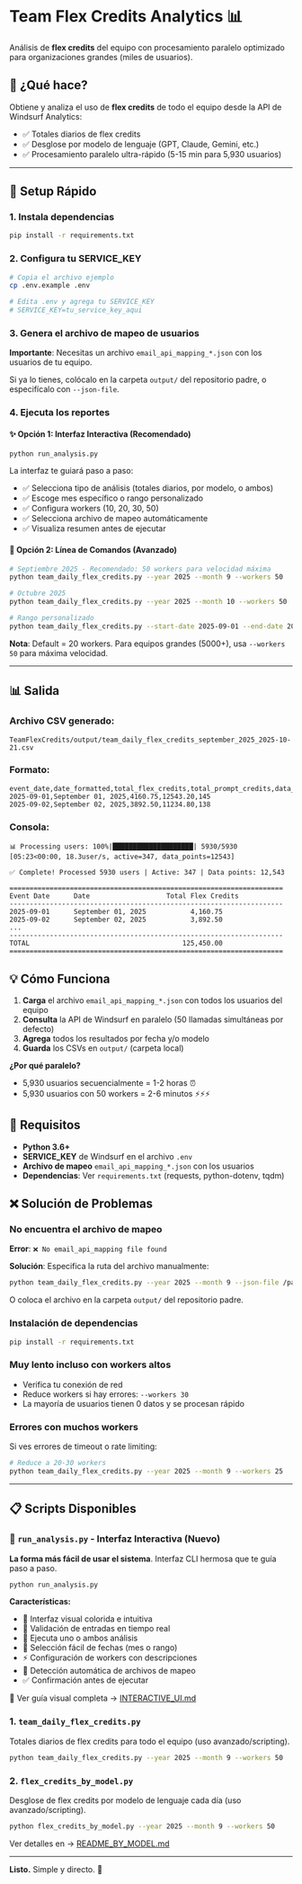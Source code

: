# Team Flex Credits Analytics 📊

Análisis de **flex credits** del equipo con procesamiento paralelo optimizado para organizaciones grandes (miles de usuarios).

## 🎯 ¿Qué hace?

Obtiene y analiza el uso de **flex credits** de todo el equipo desde la API de Windsurf Analytics:
- ✅ Totales diarios de flex credits
- ✅ Desglose por modelo de lenguaje (GPT, Claude, Gemini, etc.)
- ✅ Procesamiento paralelo ultra-rápido (5-15 min para 5,930 usuarios)

---

## 🚀 Setup Rápido

### 1. Instala dependencias

```bash
pip install -r requirements.txt
```

### 2. Configura tu SERVICE_KEY

```bash
# Copia el archivo ejemplo
cp .env.example .env

# Edita .env y agrega tu SERVICE_KEY
# SERVICE_KEY=tu_service_key_aqui
```

### 3. Genera el archivo de mapeo de usuarios

**Importante**: Necesitas un archivo `email_api_mapping_*.json` con los usuarios de tu equipo.

Si ya lo tienes, colócalo en la carpeta `output/` del repositorio padre, o especifícalo con `--json-file`.

### 4. Ejecuta los reportes

#### ✨ Opción 1: Interfaz Interactiva (Recomendado)

```bash
python run_analysis.py
```

La interfaz te guiará paso a paso:
- ✅ Selecciona tipo de análisis (totales diarios, por modelo, o ambos)
- ✅ Escoge mes específico o rango personalizado
- ✅ Configura workers (10, 20, 30, 50)
- ✅ Selecciona archivo de mapeo automáticamente
- ✅ Visualiza resumen antes de ejecutar

#### 📝 Opción 2: Línea de Comandos (Avanzado)

```bash
# Septiembre 2025 - Recomendado: 50 workers para velocidad máxima
python team_daily_flex_credits.py --year 2025 --month 9 --workers 50

# Octubre 2025
python team_daily_flex_credits.py --year 2025 --month 10 --workers 50

# Rango personalizado
python team_daily_flex_credits.py --start-date 2025-09-01 --end-date 2025-09-30 --workers 50
```

**Nota**: Default = 20 workers. Para equipos grandes (5000+), usa `--workers 50` para máxima velocidad.

---

## 📊 Salida

### Archivo CSV generado:
```
TeamFlexCredits/output/team_daily_flex_credits_september_2025_2025-10-21.csv
```

### Formato:
```csv
event_date,date_formatted,total_flex_credits,total_prompt_credits,data_points
2025-09-01,September 01, 2025,4160.75,12543.20,145
2025-09-02,September 02, 2025,3892.50,11234.80,138
```

### Consola:
```
📊 Processing users: 100%|████████████████████| 5930/5930 [05:23<00:00, 18.3user/s, active=347, data_points=12543]

✅ Complete! Processed 5930 users | Active: 347 | Data points: 12,543

====================================================================
Event Date      Date                   Total Flex Credits
--------------------------------------------------------------------
2025-09-01      September 01, 2025           4,160.75
2025-09-02      September 02, 2025           3,892.50
...
--------------------------------------------------------------------
TOTAL                                      125,450.00
====================================================================
```

## 💡 Cómo Funciona

1. **Carga** el archivo `email_api_mapping_*.json` con todos los usuarios del equipo
2. **Consulta** la API de Windsurf en paralelo (50 llamadas simultáneas por defecto)
3. **Agrega** todos los resultados por fecha y/o modelo
4. **Guarda** los CSVs en `output/` (carpeta local)

**¿Por qué paralelo?**
- 5,930 usuarios secuencialmente = 1-2 horas ⏰
- 5,930 usuarios con 50 workers = 2-6 minutos ⚡⚡⚡

## 🔧 Requisitos

- **Python 3.6+**
- **SERVICE_KEY** de Windsurf en el archivo `.env`
- **Archivo de mapeo** `email_api_mapping_*.json` con los usuarios
- **Dependencias**: Ver `requirements.txt` (requests, python-dotenv, tqdm)

## ❌ Solución de Problemas

### No encuentra el archivo de mapeo

**Error**: `❌ No email_api_mapping file found`

**Solución**: Especifica la ruta del archivo manualmente:
```bash
python team_daily_flex_credits.py --year 2025 --month 9 --json-file /path/to/email_api_mapping_2025-10-17.json
```

O coloca el archivo en la carpeta `output/` del repositorio padre.

### Instalación de dependencias

```bash
pip install -r requirements.txt
```

### Muy lento incluso con workers altos

- Verifica tu conexión de red
- Reduce workers si hay errores: `--workers 30`
- La mayoría de usuarios tienen 0 datos y se procesan rápido

### Errores con muchos workers

Si ves errores de timeout o rate limiting:
```bash
# Reduce a 20-30 workers
python team_daily_flex_credits.py --year 2025 --month 9 --workers 25
```

---

## 📋 Scripts Disponibles

### 🌟 `run_analysis.py` - Interfaz Interactiva (Nuevo)
**La forma más fácil de usar el sistema**. Interfaz CLI hermosa que te guía paso a paso.

```bash
python run_analysis.py
```

**Características:**
- 🎨 Interfaz visual colorida e intuitiva
- 📝 Validación de entradas en tiempo real
- 🔄 Ejecuta uno o ambos análisis
- 📅 Selección fácil de fechas (mes o rango)
- ⚡ Configuración de workers con descripciones
- 📁 Detección automática de archivos de mapeo
- ✅ Confirmación antes de ejecutar

📖 Ver guía visual completa → [INTERACTIVE_UI.md](INTERACTIVE_UI.md)

### 1. `team_daily_flex_credits.py`
Totales diarios de flex credits para todo el equipo (uso avanzado/scripting).
```bash
python team_daily_flex_credits.py --year 2025 --month 9 --workers 50
```

### 2. `flex_credits_by_model.py`
Desglose de flex credits por modelo de lenguaje cada día (uso avanzado/scripting).
```bash
python flex_credits_by_model.py --year 2025 --month 9 --workers 50
```
Ver detalles en → [README_BY_MODEL.md](README_BY_MODEL.md)

---

**Listo.** Simple y directo. 🎯
